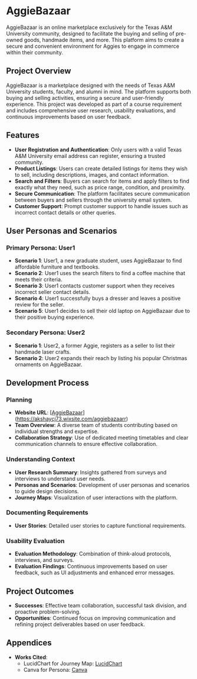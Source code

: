 # AggieBazaar

AggieBazaar is an online marketplace exclusively for the Texas A&M University community, designed to facilitate the buying and selling of pre-owned goods, handmade items, and more. This platform aims to create a secure and convenient environment for Aggies to engage in commerce within their community.

## Project Overview

AggieBazaar is a marketplace designed with the needs of Texas A&M University students, faculty, and alumni in mind. The platform supports both buying and selling activities, ensuring a secure and user-friendly experience. This project was developed as part of a course requirement and includes comprehensive user research, usability evaluations, and continuous improvements based on user feedback.

## Features

- **User Registration and Authentication**: Only users with a valid Texas A&M University email address can register, ensuring a trusted community.
- **Product Listings**: Users can create detailed listings for items they wish to sell, including descriptions, images, and contact information.
- **Search and Filters**: Buyers can search for items and apply filters to find exactly what they need, such as price range, condition, and proximity.
- **Secure Communication**: The platform facilitates secure communication between buyers and sellers through the university email system.
- **Customer Support**: Prompt customer support to handle issues such as incorrect contact details or other queries.

## User Personas and Scenarios

### Primary Persona: User1
- **Scenario 1**: User1, a new graduate student, uses AggieBazaar to find affordable furniture and textbooks.
- **Scenario 2**: User1 uses the search filters to find a coffee machine that meets their criteria.
- **Scenario 3**: User1 contacts customer support when they receives incorrect seller contact details.
- **Scenario 4**: User1 successfully buys a dresser and leaves a positive review for the seller.
- **Scenario 5**: User1 decides to sell their old laptop on AggieBazaar due to their positive buying experience.

### Secondary Persona: User2
- **Scenario 1**: User2, a former Aggie, registers as a seller to list their handmade laser crafts.
- **Scenario 2**: User2 expands their reach by listing his popular Christmas ornaments on AggieBazaar.

## Development Process

### Planning
- **Website URL**: [[AggieBazaar](#)](https://akshaycj73.wixsite.com/aggiebazaarr)
- **Team Overview**: A diverse team of students contributing based on individual strengths and expertise.
- **Collaboration Strategy**: Use of dedicated meeting timetables and clear communication channels to ensure effective collaboration.

### Understanding Context
- **User Research Summary**: Insights gathered from surveys and interviews to understand user needs.
- **Personas and Scenarios**: Development of user personas and scenarios to guide design decisions.
- **Journey Maps**: Visualization of user interactions with the platform.

### Documenting Requirements
- **User Stories**: Detailed user stories to capture functional requirements.

### Usability Evaluation
- **Evaluation Methodology**: Combination of think-aloud protocols, interviews, and surveys.
- **Evaluation Findings**: Continuous improvements based on user feedback, such as UI adjustments and enhanced error messages.

## Project Outcomes
- **Successes**: Effective team collaboration, successful task division, and proactive problem-solving.
- **Opportunities**: Continued focus on improving communication and refining project deliverables based on user feedback.

## Appendices
- **Works Cited**:
  - LucidChart for Journey Map: [LucidChart](https://lucid.app/documents#/dashboard)
  - Canva for Persona: [Canva](https://www.canva.com/)

